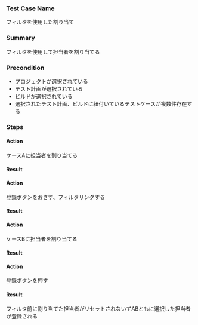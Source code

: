 ### Test Case Name
フィルタを使用した割り当て

### Summary
フィルタを使用して担当者を割り当てる

### Precondition
* プロジェクトが選択されている
* テスト計画が選択されている
* ビルドが選択されている
* 選択されたテスト計画、ビルドに紐付いているテストケースが複数件存在する

### Steps

#### Action
ケースAに担当者を割り当てる
#### Result

#### Action
登録ボタンをおさず、フィルタリングする
#### Result

#### Action
ケースBに担当者を割り当てる
#### Result

#### Action
登録ボタンを押す
#### Result
フィルタ前に割り当てた担当者がリセットされないずABともに選択した担当者が登録される
